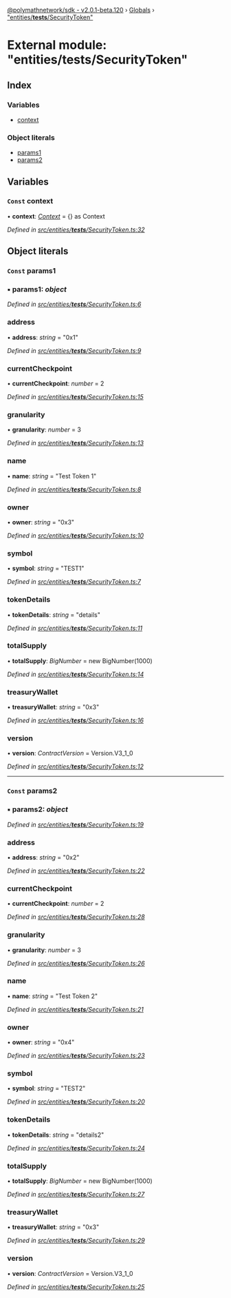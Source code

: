 [@polymathnetwork/sdk - v2.0.1-beta.120](../README.md) › [Globals](../globals.md) › ["entities/**tests**/SecurityToken"](_entities___tests___securitytoken_.md)

# External module: "entities/**tests**/SecurityToken"

## Index

### Variables

- [context](_entities___tests___securitytoken_.md#const-context)

### Object literals

- [params1](_entities___tests___securitytoken_.md#const-params1)
- [params2](_entities___tests___securitytoken_.md#const-params2)

## Variables

### `Const` context

• **context**: _[Context](../classes/_context_.context.md)_ = {} as Context

_Defined in [src/entities/**tests**/SecurityToken.ts:32](https://github.com/PolymathNetwork/polymath-sdk/blob/1da5bc5/src/entities/__tests__/SecurityToken.ts#L32)_

## Object literals

### `Const` params1

### ▪ **params1**: _object_

_Defined in [src/entities/**tests**/SecurityToken.ts:6](https://github.com/PolymathNetwork/polymath-sdk/blob/1da5bc5/src/entities/__tests__/SecurityToken.ts#L6)_

### address

• **address**: _string_ = "0x1"

_Defined in [src/entities/**tests**/SecurityToken.ts:9](https://github.com/PolymathNetwork/polymath-sdk/blob/1da5bc5/src/entities/__tests__/SecurityToken.ts#L9)_

### currentCheckpoint

• **currentCheckpoint**: _number_ = 2

_Defined in [src/entities/**tests**/SecurityToken.ts:15](https://github.com/PolymathNetwork/polymath-sdk/blob/1da5bc5/src/entities/__tests__/SecurityToken.ts#L15)_

### granularity

• **granularity**: _number_ = 3

_Defined in [src/entities/**tests**/SecurityToken.ts:13](https://github.com/PolymathNetwork/polymath-sdk/blob/1da5bc5/src/entities/__tests__/SecurityToken.ts#L13)_

### name

• **name**: _string_ = "Test Token 1"

_Defined in [src/entities/**tests**/SecurityToken.ts:8](https://github.com/PolymathNetwork/polymath-sdk/blob/1da5bc5/src/entities/__tests__/SecurityToken.ts#L8)_

### owner

• **owner**: _string_ = "0x3"

_Defined in [src/entities/**tests**/SecurityToken.ts:10](https://github.com/PolymathNetwork/polymath-sdk/blob/1da5bc5/src/entities/__tests__/SecurityToken.ts#L10)_

### symbol

• **symbol**: _string_ = "TEST1"

_Defined in [src/entities/**tests**/SecurityToken.ts:7](https://github.com/PolymathNetwork/polymath-sdk/blob/1da5bc5/src/entities/__tests__/SecurityToken.ts#L7)_

### tokenDetails

• **tokenDetails**: _string_ = "details"

_Defined in [src/entities/**tests**/SecurityToken.ts:11](https://github.com/PolymathNetwork/polymath-sdk/blob/1da5bc5/src/entities/__tests__/SecurityToken.ts#L11)_

### totalSupply

• **totalSupply**: _BigNumber_ = new BigNumber(1000)

_Defined in [src/entities/**tests**/SecurityToken.ts:14](https://github.com/PolymathNetwork/polymath-sdk/blob/1da5bc5/src/entities/__tests__/SecurityToken.ts#L14)_

### treasuryWallet

• **treasuryWallet**: _string_ = "0x3"

_Defined in [src/entities/**tests**/SecurityToken.ts:16](https://github.com/PolymathNetwork/polymath-sdk/blob/1da5bc5/src/entities/__tests__/SecurityToken.ts#L16)_

### version

• **version**: _ContractVersion_ = Version.V3_1_0

_Defined in [src/entities/**tests**/SecurityToken.ts:12](https://github.com/PolymathNetwork/polymath-sdk/blob/1da5bc5/src/entities/__tests__/SecurityToken.ts#L12)_

---

### `Const` params2

### ▪ **params2**: _object_

_Defined in [src/entities/**tests**/SecurityToken.ts:19](https://github.com/PolymathNetwork/polymath-sdk/blob/1da5bc5/src/entities/__tests__/SecurityToken.ts#L19)_

### address

• **address**: _string_ = "0x2"

_Defined in [src/entities/**tests**/SecurityToken.ts:22](https://github.com/PolymathNetwork/polymath-sdk/blob/1da5bc5/src/entities/__tests__/SecurityToken.ts#L22)_

### currentCheckpoint

• **currentCheckpoint**: _number_ = 2

_Defined in [src/entities/**tests**/SecurityToken.ts:28](https://github.com/PolymathNetwork/polymath-sdk/blob/1da5bc5/src/entities/__tests__/SecurityToken.ts#L28)_

### granularity

• **granularity**: _number_ = 3

_Defined in [src/entities/**tests**/SecurityToken.ts:26](https://github.com/PolymathNetwork/polymath-sdk/blob/1da5bc5/src/entities/__tests__/SecurityToken.ts#L26)_

### name

• **name**: _string_ = "Test Token 2"

_Defined in [src/entities/**tests**/SecurityToken.ts:21](https://github.com/PolymathNetwork/polymath-sdk/blob/1da5bc5/src/entities/__tests__/SecurityToken.ts#L21)_

### owner

• **owner**: _string_ = "0x4"

_Defined in [src/entities/**tests**/SecurityToken.ts:23](https://github.com/PolymathNetwork/polymath-sdk/blob/1da5bc5/src/entities/__tests__/SecurityToken.ts#L23)_

### symbol

• **symbol**: _string_ = "TEST2"

_Defined in [src/entities/**tests**/SecurityToken.ts:20](https://github.com/PolymathNetwork/polymath-sdk/blob/1da5bc5/src/entities/__tests__/SecurityToken.ts#L20)_

### tokenDetails

• **tokenDetails**: _string_ = "details2"

_Defined in [src/entities/**tests**/SecurityToken.ts:24](https://github.com/PolymathNetwork/polymath-sdk/blob/1da5bc5/src/entities/__tests__/SecurityToken.ts#L24)_

### totalSupply

• **totalSupply**: _BigNumber_ = new BigNumber(1000)

_Defined in [src/entities/**tests**/SecurityToken.ts:27](https://github.com/PolymathNetwork/polymath-sdk/blob/1da5bc5/src/entities/__tests__/SecurityToken.ts#L27)_

### treasuryWallet

• **treasuryWallet**: _string_ = "0x3"

_Defined in [src/entities/**tests**/SecurityToken.ts:29](https://github.com/PolymathNetwork/polymath-sdk/blob/1da5bc5/src/entities/__tests__/SecurityToken.ts#L29)_

### version

• **version**: _ContractVersion_ = Version.V3_1_0

_Defined in [src/entities/**tests**/SecurityToken.ts:25](https://github.com/PolymathNetwork/polymath-sdk/blob/1da5bc5/src/entities/__tests__/SecurityToken.ts#L25)_
